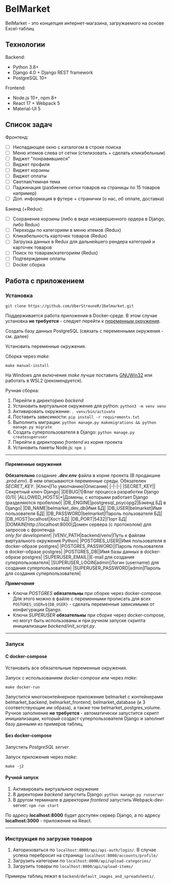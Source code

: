 ﻿# BelMarket
BelMarket - это концепция интернет-магазина, загружаемого на основе Excel-таблиц
## Технологии
Backend:
- Python 3.8+
- Django 4.0 + Django REST framework
- PostgreSQL 10+

Frontend:
- Node.js 10+, npm 8+
- React 17 + Webpack 5
- Material-UI 5

## Список задач
Фронтенд:
- [ ] Ниспадающее окно с каталогом в строке поиска
- [ ] Меню итемов слева от сетки (стилизовать + сделать кликабельным)
- [ ] Виджет "понравившиеся"
- [ ] Виджет профиля
- [ ] Виджет корзины
- [ ] Виджет оплаты
- [ ] Светлая/темная тема
- [ ] Паджинация (разбиение сетки товаров на страницы по 15 товаров например)
- [ ] Доп. информация в футере + странички (о нас, об оплате, доставка)

Бэкенд (+Redux):
- [ ] Сохранение корзины (либо в виде незавершенного ордера в Django, либо Redux)
- [ ] Переходы по категориям в меню итемов (Redux)
- [ ] Кликабельность карточек товаров (Redux)
- [ ] Загрузка данных в Redux для дальнейшего рендера категорий и карточек товаров
- [ ] Поиск по товарам/категориям (Redux)
- [ ] Подтверждение оплаты
- [ ] Docker сборка

## Работа с приложением

### Установка
```
git clone https://github.com/UberStreuneR/1belmarket.git
```
Поддерживается работа приложения в Docker-среде. В этом случае установка **не требуется** - следует перейти к [переменным окружения](#ref1).

Создать базу данных PostgreSQL (связать с переменными окружения - см. далее)

Установить переменные окружения.

Сборка через *make*:
```
make manual-install
```
На Windows для включения *make* лучше поставить [GNUWin32](http://gnuwin32.sourceforge.net/install.html) или работать в WSL2 (рекомендуется).

Ручная сборка:
1. Перейти в директорию *backend*
2. Установить виртуальное окружение для python: `python3 -m venv venv`
3. Активировать окружение: `. venv/bin/activate`
4. Поставить зависимости: `pip install -r requirements.txt`
5. Выполнить миграции: `python manage.py makemigrations && python manage.py migrate`
6. Создать суперпользователя в Django: `python manage.py createsuperuser`
7. Перейти в директорию *frontend* из корня проекта
8. Установить пакеты Node.js: `npm i`

***
#### <a name="ref1"></a> Переменные окружения
**Обязательно** создание ***.dev.env*** файла в корне проекта (В продакшне *.prod.env*). В нем описываются переменные среды. Обязателен *SECRET_KEY*.
|Ключ|По умолчанию|Описание|
|-|-|-|
|SECRET_KEY||Секретный ключ Django|
|DEBUG|1|Флаг процесса разработки Django (0/1)|
|ALLOWED_HOSTS|*|Домены, с которыми работает Django (разделяются пробелом)|
|DB_ENGINE|postgresql_psycopg2|Бэкенд БД в Django|
|DB_NAME|belmarket_dev_db|Имя БД|
|DB_USER|belmarket|Имя пользователя БД|
|DB_PASSWORD|belmarket|Пароль пользователя БД|
|DB_HOST|localhost|Хост БД|
|DB_PORT|5432|Порт БД|
|DOMAIN|http://localhost:8000|Домен сервера (с протоколом) для запросов с фронтенда<br/> *only for development*|
|VENV_PATH|backend/venv|Путь к файлам виртуального окружения Python|
|POSTGRES_USER||Имя пользователя в docker-образе postgres|
|POSTGRES_PASSWORD||Пароль пользователя в docker-образе postgres|
|POSTGRES_DB||Имя базы данных в docker-образе postgres|
|SUPERUSER_EMAIL||E-mail для создания суперпользователя|
|SUPERUSER_LOGIN|admin|Логин (username) для создания суперпользователя|
|SUPERUSER_PASSWORD|admin|Пароль для создания суперпользователя|

***Примечания***
- Ключи *POSTGRES* **обязательны** при сборке через docker-compose. Для этого можно в файле с переменными прописать для всех `POSTGRES_USER=${DB_USER}` - сделать переменные зависимыми от конфигурации Django.
- Ключи *SUPERUSER* **обязательны** при сборке через docker-compose, но могут быть использованы и при ручном запуске скрипта инициализации *backend/init_script.py*.

***

### Запуск
#### С docker-compose
Установить все обязательные переменные окружения.

Запуск с использованием *docker-compose* или через *make*:
```
make docker-run
```
Запустится многоконтейнерное приложение belmarket с контейнерами belmarket_backend, belmarket_frontend, belmarket_database (и 3 соответствующие им образа), а также том belmarket_postgres_volume. Ручное заполнение **не требуется** - автоматически запустится скрипт инициализации, который создаст суперпользователя Django и заполнит базу данными из примеров таблиц.
#### Без docker-compose
Запустить *PostgreSQL server*.

Запуск приложения через *make*:
```
make -j2
```
#### Ручной запуск
1. Активировать виртуальное окружение
2. В директории *backend* запустить Django: `python manage.py runserver`
3. В другом терминале в директории *frontend* запустить Webpack-dev-server: `npm run start`

По адресу **localhost:8000** будет доступен сервер Django, а по адресу **localhost:3000** - приложение на React.

***

### Инструкция по загрузке товаров
1. Авторизоваться по `localhost:8000/api/api-auth/login/`. В случае успеха перебросит на страницу `localhost:8000/accounts/profile/`
2. Загрузить категории по `localhost:8000/api/upload-categories/`
3. Загрузить товары по `localhost:8000/api/upload-items/`

Примеры таблиц лежат в `backend/default_images_and_spreadsheets/`.